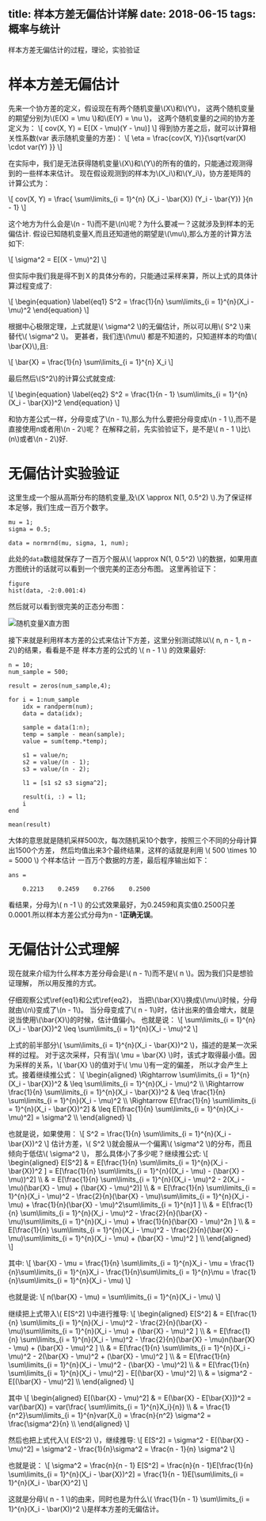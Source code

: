 title: 样本方差无偏估计详解
date: 2018-06-15
tags: 概率与统计
---
样本方差无偏估计的过程，理论，实验验证
<!--more-->

<script type="text/javascript" src="http://cdn.mathjax.org/mathjax/latest/MathJax.js?config=TeX-AMS-MML_HTMLorMML"></script>
<script type="text/x-mathjax-config">
MathJax.Hub.Config({
  TeX: { equationNumbers: { autoNumber: "AMS" } }
});
</script>

# 样本方差无偏估计
先来一个协方差的定义，假设现在有两个随机变量\\(X\\)和\\(Y\\)，
这两个随机变量的期望分别为\\(E(X) = \mu \\)和\\(E(Y) = \nu \\)，
这两个随机变量的之间的协方差定义为：
\\[
cov(X, Y) = E[(X - \mu)(Y - \nu)]
\\]
得到协方差之后，就可以计算相关性系数(var 表示随机变量的方差)：
\\[
\eta = \frac{cov(X, Y)}{\sqrt{var(X) \cdot var(Y) }}
\\]

在实际中，我们是无法获得随机变量\\(X\\)和\\(Y\\)的所有的值的，只能通过观测得到的一些样本来估计。
现在假设观测到的样本为\\(X_i\\)和\\(Y_i\\)，协方差矩阵的计算公式为：

\\[
cov(X, Y) = \frac{ \sum\limits\_{i = 1}^{n} (X_i - \bar{X}) (Y_i - \bar{Y}) }{n - 1}
\\]

这个地方为什么会是\\(n - 1\\)而不是\\(n\\)呢？为什么要减一？这就涉及到样本的无偏估计.
假设已知随机变量X,而且还知道他的期望是\\(\mu\\),那么方差的计算方法如下:

\\[
\sigma^2 = E[(X - \mu)^2]
\\]

但实际中我们我是得不到Ｘ的具体分布的，只能通过采样来算，所以上式的具体计算过程变成了:

\\[
\begin{equation}
\label{eq1}
S^2 = \frac{1}{n} \sum\limits\_{i = 1}^{n}(X_i - \mu)^2
\end{equation}
\\]

根据中心极限定理，上式就是\\( \sigma^2 \\)的无偏估计，所以可以用\\( S^2 \\)来替代\\( \sigma^2 \\)。
更甚者，我们连\\(\mu\\) 都是不知道的，只知道样本的均值\\( \bar{X}\\),且:

\\[
\bar{X} = \frac{1}{n} \sum\limits\_{i = 1}^{n} X_i
\\]

最后然后\\(S^2\\)的计算公式就变成:

\\[
\begin{equation}
\label{eq2}
S^2 = \frac{1}{n - 1} \sum\limits\_{i = 1}^{n}(X_i - \bar{X})^2
\end{equation}
\\]

和协方差公式一样，分母变成了\\(n - 1\\),那么为什么要把分母变成\\(n - 1 \\),而不是直接使用n或者用\\(n - 2\\)呢？
在解释之前，先实验验证下，是不是\\( n - 1 \\)比\\(n\\)或者\\(n - 2\\)好.

# 无偏估计实验验证
这里生成一个服从高斯分布的随机变量,及\\(X \approx N(1, 0.5^2) \\).为了保证样本足够，我们生成一百万个数字。

    mu = 1;
    sigma = 0.5;

    data = normrnd(mu, sigma, 1, num);

此处的`data`数组就保存了一百万个服从\\( \approx N(1, 0.5^2) \\)的数据，如果用直方图统计的话就可以看到一个很完美的正态分布图。
这里再验证下：

    figure
    hist(data, -2:0.001:4)

然后就可以看到很完美的正态分布图：

![随机变量X直方图](https://image.ibb.co/ck2HyT/exp1.png)

接下来就是利用样本方差的公式来估计下方差，这里分别测试除以\\( n, n - 1, n - 2\\)的结果，看看是不是
样本方差的公式的 \\( n - 1 \\) 的效果最好:

    n = 10;
    num_sample = 500;

    result = zeros(num_sample,4);

    for i = 1:num_sample
        idx = randperm(num);
        data = data(idx);

        sample = data(1:n);
        temp = sample - mean(sample);
        value = sum(temp.*temp);

        s1 = value/n;
        s2 = value/(n - 1);
        s3 = value/(n - 2);

        l1 = [s1 s2 s3 sigma^2];

        result(i, :) = l1;
        i
    end

    mean(result)

大体的意思就是随机采样500次，每次随机采10个数字，按照三个不同的分母计算出1500个方差，
然后均值出来3个最终结果，这样的话就是利用 \\( 500 \times 10 = 5000 \\) 个样本估计
一百万个数据的方差，最后程序输出如下：

    ans =

        0.2213    0.2459    0.2766    0.2500

看结果，分母为\\( n -1 \\) 的公式效果最好，为0.2459和真实值0.2500只差0.0001.所以样本方差公式分母为n - 1**正确无误**。

# 无偏估计公式理解
现在就来介绍为什么样本方差分母会是\\( n - 1\\)而不是\\( n \\)。因为我们只是想验证理解，
所以用反推的方式。

仔细观察公式\ref{eq1}和公式\ref{eq2}，
当把\\(\bar{X}\\)换成\\(\mu\\)时候，分母就由\\(n\\)变成了\\(n - 1\\)。
当分母变成了\\( n - 1\\)时，估计出来的值会增大，就是说当使用\\(\bar{X}\\)的时候，估计值偏小。
也就是说：
\\[
\sum\limits\_{i = 1}^{n}(X_i - \bar{X})^2 \leq \sum\limits\_{i = 1}^{n}(X_i - \mu)^2 
\\]

上式的前半部分\\( \sum\limits\_{i = 1}^{n}(X_i - \bar{X})^2 \\)，描述的是某一次采样的过程。
对于这次采样，只有当\\( \mu = \bar{X} \\)时，该式才取得最小值。因为采样的关系，\\( \bar{X} \\)的值对于\\( \mu \\)有一定的偏差，
所以才会产生上式。接着继续推公式：
\\[
\begin{aligned}
\Rightarrow   \sum\limits\_{i = 1}^{n}(X_i - \bar{X})^2 & \leq \sum\limits\_{i = 1}^{n}(X_i - \mu)^2  \\\\
\Rightarrow   \frac{1}{n} \sum\limits\_{i = 1}^{n}(X_i - \bar{X})^2 & \leq \frac{1}{n} \sum\limits\_{i = 1}^{n}(X_i - \mu)^2 \\\\
\Rightarrow   E[\frac{1}{n} \sum\limits\_{i = 1}^{n}(X_i - \bar{X})^2] & \leq E[\frac{1}{n} \sum\limits\_{i = 1}^{n}(X_i - \mu)^2] = \sigma^2 \\\\
\end{aligned}
\\]

也就是说，如果使用：
\\[
S^2 = \frac{1}{n} \sum\limits\_{i = 1}^{n}(X_i - \bar{X})^2 
\\]
估计方差，\\( S^2 \\)就会服从一个偏离\\( \sigma^2 \\)的分布，而且倾向于低估\\( \sigma^2 \\)，
那么具体小了多少呢？继续推公式:
\\[
\begin{aligned}
E[S^2] & = E[\frac{1}{n} \sum\limits\_{i = 1}^{n}(X_i - \bar{X})^2 ] = E[\frac{1}{n} \sum\limits\_{i = 1}^{n}((X_i - \mu) - (\bar{X} - \mu))^2]  \\\\
 & = E[\frac{1}{n} \sum\limits\_{i = 1}^{n}((X_i - \mu)^2 - 2(X_i - \mu)(\bar{X} - \mu) + (\bar{X} - \mu)^2)] \\\\
 & = E[\frac{1}{n} \sum\limits\_{i = 1}^{n}(X_i - \mu)^2 - \frac{2}{n}(\bar{X} - \mu)\sum\limits\_{i = 1}^{n}(X_i - \mu) + \frac{1}{n}(\bar{X} - \mu)^2\sum\limits\_{i = 1}^{n}1 ] \\\\
 & = E[\frac{1}{n} \sum\limits\_{i = 1}^{n}(X_i - \mu)^2 - \frac{2}{n}(\bar{X} - \mu)\sum\limits\_{i = 1}^{n}(X_i - \mu) + \frac{1}{n}(\bar{X} - \mu)^2n ] \\\\
 & = E[\frac{1}{n} \sum\limits\_{i = 1}^{n}(X_i - \mu)^2 - \frac{2}{n}(\bar{X} - \mu)\sum\limits\_{i = 1}^{n}(X_i - \mu) + (\bar{X} - \mu)^2 ] \\\\
\end{aligned}
\\]

其中:
\\[
\bar{X} - \mu = \frac{1}{n} \sum\limits\_{i = 1}^{n}X_i - \mu = \frac{1}{n}\sum\limits\_{i = 1}^{n}X_i - \frac{1}{n}\sum\limits\_{i = 1}^{n}\mu = \frac{1}{n}\sum\limits\_{i = 1}^{n}(X_i - \mu)
\\]

也就是说:
\\[
n(\bar{X} - \mu) = \sum\limits\_{i = 1}^{n}(X_i - \mu)
\\]

继续把上式带入\\( E[S^2] \\)中进行推导:
\\[
\begin{aligned}
E[S^2] & = E[\frac{1}{n} \sum\limits\_{i = 1}^{n}(X_i - \mu)^2 - \frac{2}{n}(\bar{X} - \mu)\sum\limits\_{i = 1}^{n}(X_i - \mu) + (\bar{X} - \mu)^2 ] \\\\
 & = E[\frac{1}{n} \sum\limits\_{i = 1}^{n}(X_i - \mu)^2 - \frac{2}{n}(\bar{X} - \mu)n(\bar{X} - \mu)   + (\bar{X} - \mu)^2 ] \\\\
 & = E[\frac{1}{n} \sum\limits\_{i = 1}^{n}(X_i - \mu)^2 - 2(\bar{X} - \mu)^2   + (\bar{X} - \mu)^2 ] \\\\
 & = E[\frac{1}{n} \sum\limits\_{i = 1}^{n}(X_i - \mu)^2 - (\bar{X} - \mu)^2] \\\\
 & = E[\frac{1}{n} \sum\limits\_{i = 1}^{n}(X_i - \mu)^2] - E[(\bar{X} - \mu)^2] \\\\
 & = \sigma^2 - E[(\bar{X} - \mu)^2] \\\\
\end{aligned}
\\]

其中
\\[
\begin{aligned}
E[(\bar{X} - \mu)^2] & =  E(\bar{X} - E[\bar{X}])^2 = var(\bar(X)) = var(\frac{ \sum\limits\_{i = 1}^{n}X_i}{n}) \\\\
& = \frac{1}{n^2}\sum\limits\_{i = 1}^{n}var(X_i) = \frac{n}{n^2} \sigma^2 = \frac{\sigma^2}{n} \\\\
\end{aligned}
\\]

然后也把上式代入\\( E(S^2) \\)，继续推导:
\\[
E[S^2] = \sigma^2 - E[(\bar{X} - \mu)^2] = \sigma^2 - \frac{1}{n}\sigma^2 = \frac{n - 1}{n} \sigma^2
\\]

也就是说：
\\[
\sigma^2 = \frac{n}{n - 1} E[S^2] = \frac{n}{n - 1}E[\frac{1}{n} \sum\limits\_{i = 1}^{n}(X_i - \bar{X})^2] = \frac{1}{n - 1}E[\sum\limits\_{i = 1}^{n}(X_i - \bar{X}^2] 
\\]

这就是分母\\( n - 1 \\)的由来，同时也是为什么\\( \frac{1}{n - 1} \sum\limits\_{i = 1}^{n}(X_i - \bar(X))^2 \\)是样本方差的无偏估计。
